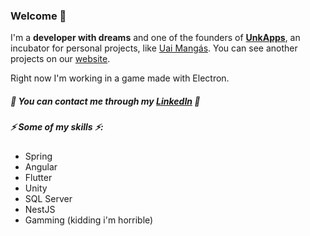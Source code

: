 ### Welcome 👋


I'm a **developer with dreams** and one of the founders of **[UnkApps](https://github.com/unkapps)**, an incubator for personal projects, like [Uai Mangás](https://github.com/unkapps/uai-mangas). You can see another projects on our [website](https://unkapps.com).


Right now I'm working in a game made with Electron.


##### 🌟 You can contact me through my [LinkedIn](https://www.linkedin.com/in/ynixt/) 🌟


##### ⚡ Some of my skills ⚡:

- Spring
- Angular
- Flutter
- Unity
- SQL Server
- NestJS
- Gamming (kidding i'm horrible)
